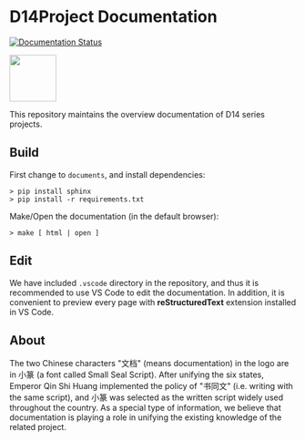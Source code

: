# D14Project Documentation

[![Documentation Status](https://readthedocs.org/projects/d14project/badge/?version=latest)](https://d14std.io/en/latest/?badge=latest)

<img src="https://media.githubusercontent.com/media/DreamersGather/D14Docs.Res/main/logo.png" height="82"/>

This repository maintains the overview documentation of D14 series projects.

## Build

First change to `documents`, and install dependencies:

```
> pip install sphinx
> pip install -r requirements.txt
```

Make/Open the documentation (in the default browser):

```
> make [ html | open ]
```

## Edit

We have included `.vscode` directory in the repository, and thus it is recommended to use VS Code to edit the documentation. In addition, it is convenient to preview every page with **reStructuredText** extension installed in VS Code.

## About

The two Chinese characters "文档" (means documentation) in the logo are in 小篆 (a font called Small Seal Script). After unifying the six states, Emperor Qin Shi Huang implemented the policy of "书同文" (i.e. writing with the same script), and 小篆 was selected as the written script widely used throughout the country. As a special type of information, we believe that documentation is playing a role in unifying the existing knowledge of the related project.
